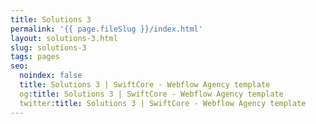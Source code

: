```yaml
---
title: Solutions 3
permalink: '{{ page.fileSlug }}/index.html'
layout: solutions-3.html
slug: solutions-3
tags: pages
seo:
  noindex: false
  title: Solutions 3 | SwiftCore - Webflow Agency template
  og:title: Solutions 3 | SwiftCore - Webflow Agency template
  twitter:title: Solutions 3 | SwiftCore - Webflow Agency template
---
```



